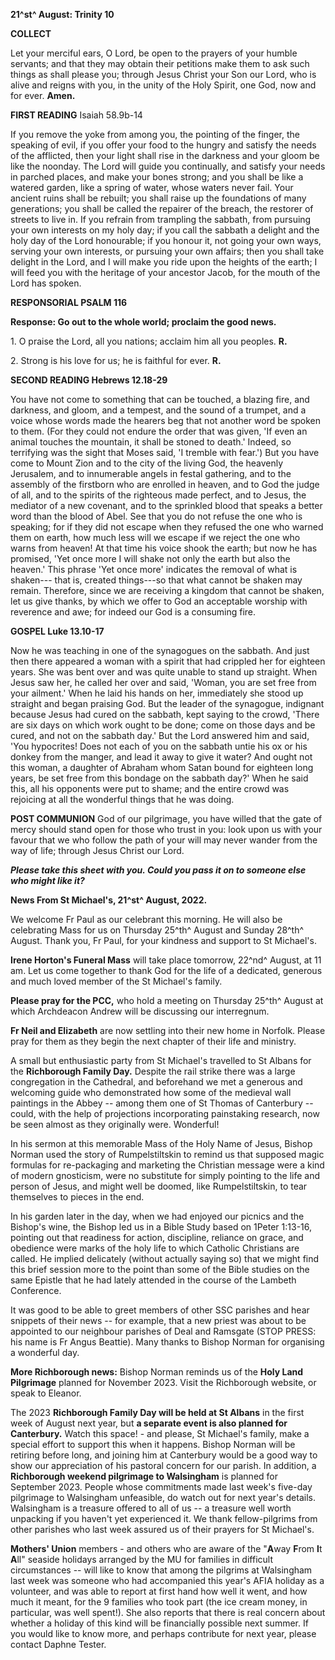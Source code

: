**21^st^ August: Trinity 10**

**COLLECT**

Let your merciful ears, O Lord, be open to the prayers of your humble
servants; and that they may obtain their petitions make them to ask such
things as shall please you; through Jesus Christ your Son our Lord, who
is alive and reigns with you, in the unity of the Holy Spirit, one God,
now and for ever. **Amen.**

**FIRST READING** Isaiah 58.9b-14

If you remove the yoke from among you, the pointing of the finger, the
speaking of evil, if you offer your food to the hungry and satisfy the
needs of the afflicted, then your light shall rise in the darkness and
your gloom be like the noonday. The Lord will guide you continually, and
satisfy your needs in parched places, and make your bones strong; and
you shall be like a watered garden, like a spring of water, whose waters
never fail. Your ancient ruins shall be rebuilt; you shall raise up the
foundations of many generations; you shall be called the repairer of the
breach, the restorer of streets to live in. If you refrain from
trampling the sabbath, from pursuing your own interests on my holy day;
if you call the sabbath a delight and the holy day of the Lord
honourable; if you honour it, not going your own ways, serving your own
interests, or pursuing your own affairs; then you shall take delight in
the Lord, and I will make you ride upon the heights of the earth; I will
feed you with the heritage of your ancestor Jacob, for the mouth of the
Lord has spoken.

**RESPONSORIAL PSALM 116**

**Response: Go out to the whole world; proclaim the good news.**

1\. O praise the Lord, all you nations; acclaim him all you peoples.
**R.**

2\. Strong is his love for us; he is faithful for ever. **R.**

**SECOND READING Hebrews 12.18-29**

You have not come to something that can be touched, a blazing fire, and
darkness, and gloom, and a tempest, and the sound of a trumpet, and a
voice whose words made the hearers beg that not another word be spoken
to them. (For they could not endure the order that was given, 'If even
an animal touches the mountain, it shall be stoned to death.' Indeed, so
terrifying was the sight that Moses said, 'I tremble with fear.') But
you have come to Mount Zion and to the city of the living God, the
heavenly Jerusalem, and to innumerable angels in festal gathering, and
to the assembly of the firstborn who are enrolled in heaven, and to God
the judge of all, and to the spirits of the righteous made perfect, and
to Jesus, the mediator of a new covenant, and to the sprinkled blood
that speaks a better word than the blood of Abel. See that you do not
refuse the one who is speaking; for if they did not escape when they
refused the one who warned them on earth, how much less will we escape
if we reject the one who warns from heaven! At that time his voice shook
the earth; but now he has promised, 'Yet once more I will shake not only
the earth but also the heaven.' This phrase 'Yet once more' indicates
the removal of what is shaken--- that is, created things---so that what
cannot be shaken may remain. Therefore, since we are receiving a kingdom
that cannot be shaken, let us give thanks, by which we offer to God an
acceptable worship with reverence and awe; for indeed our God is a
consuming fire.

**GOSPEL Luke 13.10-17**

Now he was teaching in one of the synagogues on the sabbath. And just
then there appeared a woman with a spirit that had crippled her for
eighteen years. She was bent over and was quite unable to stand up
straight. When Jesus saw her, he called her over and said, 'Woman, you
are set free from your ailment.' When he laid his hands on her,
immediately she stood up straight and began praising God. But the leader
of the synagogue, indignant because Jesus had cured on the sabbath, kept
saying to the crowd, 'There are six days on which work ought to be done;
come on those days and be cured, and not on the sabbath day.' But the
Lord answered him and said, 'You hypocrites! Does not each of you on the
sabbath untie his ox or his donkey from the manger, and lead it away to
give it water? And ought not this woman, a daughter of Abraham whom
Satan bound for eighteen long years, be set free from this bondage on
the sabbath day?' When he said this, all his opponents were put to
shame; and the entire crowd was rejoicing at all the wonderful things
that he was doing.

**POST COMMUNION** God of our pilgrimage, you have willed that the gate
of mercy should stand open for those who trust in you: look upon us with
your favour that we who follow the path of your will may never wander
from the way of life; through Jesus Christ our Lord.

***Please take this sheet with you. Could you pass it on to someone else
who might like it?***

**News From St Michael\'s, 21^st^ August, 2022.**

We welcome Fr Paul as our celebrant this morning. He will also be
celebrating Mass for us on Thursday 25^th^ August and Sunday 28^th^
August. Thank you, Fr Paul, for your kindness and support to St
Michael\'s.

**Irene Horton\'s Funeral Mass** will take place tomorrow, 22^nd^
August, at 11 am. Let us come together to thank God for the life of a
dedicated, generous and much loved member of the St Michael\'s family.

**Please pray for the PCC,** who hold a meeting on Thursday 25^th^
August at which Archdeacon Andrew will be discussing our interregnum.

**Fr Neil and Elizabeth** are now settling into their new home in
Norfolk. Please pray for them as they begin the next chapter of their
life and ministry.

A small but enthusiastic party from St Michael\'s travelled to St Albans
for the **Richborough Family Day.** Despite the rail strike there was a
large congregation in the Cathedral, and beforehand we met a generous
and welcoming guide who demonstrated how some of the medieval wall
paintings in the Abbey -- among them one of St Thomas of Canterbury --
could, with the help of projections incorporating painstaking research,
now be seen almost as they originally were. Wonderful!

In his sermon at this memorable Mass of the Holy Name of Jesus, Bishop
Norman used the story of Rumpelstiltskin to remind us that supposed
magic formulas for re-packaging and marketing the Christian message were
a kind of modern gnosticism, were no substitute for simply pointing to
the life and person of Jesus, and might well be doomed, like
Rumpelstiltskin, to tear themselves to pieces in the end.

In his garden later in the day, when we had enjoyed our picnics and the
Bishop\'s wine, the Bishop led us in a Bible Study based on 1Peter
1:13-16, pointing out that readiness for action, discipline, reliance on
grace, and obedience were marks of the holy life to which Catholic
Christians are called. He implied delicately (without actually saying
so) that we might find this brief session more to the point than some of
the Bible studies on the same Epistle that he had lately attended in the
course of the Lambeth Conference.

It was good to be able to greet members of other SSC parishes and hear
snippets of their news -- for example, that a new priest was about to be
appointed to our neighbour parishes of Deal and Ramsgate (STOP PRESS:
his name is Fr Angus Beattie). Many thanks to Bishop Norman for
organising a wonderful day.

**More Richborough news:** Bishop Norman reminds us of the **Holy Land
Pilgrimage** planned for November 2023. Visit the Richborough website,
or speak to Eleanor.

The 2023 **Richborough Family Day will be held at St Albans** in the
first week of August next year, but **a separate event is also planned
for Canterbury.** Watch this space! - and please, St Michael\'s family,
make a special effort to support this when it happens. Bishop Norman
will be retiring before long, and joining him at Canterbury would be a
good way to show our appreciation of his pastoral concern for our
parish. In addition, a **Richborough weekend pilgrimage to Walsingham**
is planned for September 2023. People whose commitments made last
week\'s five-day pilgrimage to Walsingham unfeasible, do watch out for
next year\'s details. Walsingham is a treasure offered to all of us -- a
treasure well worth unpacking if you haven\'t yet experienced it. We
thank fellow-pilgrims from other parishes who last week assured us of
their prayers for St Michael\'s.

**Mothers\' Union** members - and others who are aware of the "**A**way
**F**rom **I**t **A**ll" seaside holidays arranged by the MU for
families in difficult circumstances -- will like to know that among the
pilgrims at Walsingham last week was someone who had accompanied this
year\'s AFIA holiday as a volunteer, and was able to report at first
hand how well it went, and how much it meant, for the 9 families who
took part (the ice cream money, in particular, was well spent!). She
also reports that there is real concern about whether a holiday of this
kind will be financially possible next summer. If you would like to know
more, and perhaps contribute for next year, please contact Daphne
Tester.

